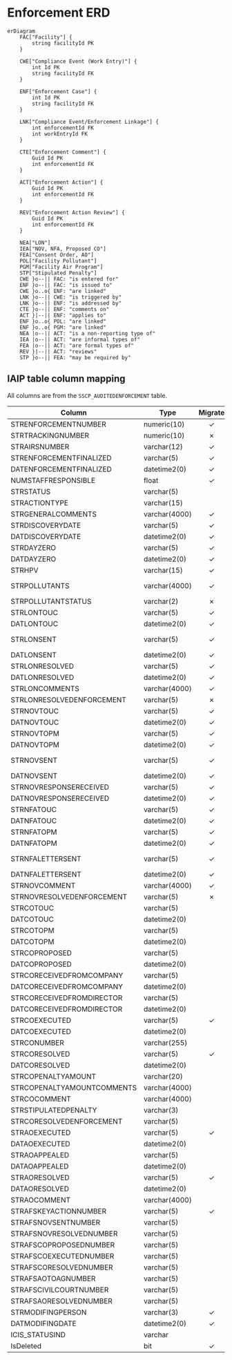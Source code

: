 # Enforcement ERD

```mermaid
erDiagram
    FAC["Facility"] {
        string facilityId PK
    }

    CWE["Compliance Event (Work Entry)"] {
        int Id PK
        string facilityId FK
    }

    ENF["Enforcement Case"] {
        int Id PK
        string facilityId FK
    }

    LNK["Compliance Event/Enforcement Linkage"] {
        int enforcementId FK
        int workEntryId FK
    }

    CTE["Enforcement Comment"] {
        Guid Id PK
        int enforcementId FK
    }

    ACT["Enforcement Action"] {
        Guid Id PK
        int enforcementId FK
    }

    REV["Enforcement Action Review"] {
        Guid Id PK
        int enforcementId FK
    }

    NEA["LON"]
    IEA["NOV, NFA, Proposed CO"]
    FEA["Consent Order, AO"]
    POL["Facility Pollutant"]
    PGM["Facility Air Program"]
    STP["Stipulated Penalty"]
    CWE }o--|| FAC: "is entered for"
    ENF }o--|| FAC: "is issued to"
    CWE }o..o{ ENF: "are linked"
    LNK }o--|| CWE: "is triggered by"
    LNK }o--|| ENF: "is addressed by"
    CTE }o--|| ENF: "comments on"
    ACT }|--|| ENF: "applies to"
    ENF }o..o{ POL: "are linked"
    ENF }o..o{ PGM: "are linked"
    NEA |o--|| ACT: "is a non-reporting type of"
    IEA |o--|| ACT: "are informal types of"
    FEA |o--|| ACT: "are formal types of"
    REV }|--|| ACT: "reviews"
    STP }o--|| FEA: "may be required by"

```

## IAIP table column mapping

All columns are from the `SSCP_AUDITEDENFORCEMENT` table.

| Column                     | Type          | Migrate | Case                    | Action           | Review            |
|----------------------------|---------------|:-------:|-------------------------|------------------|-------------------|
| STRENFORCEMENTNUMBER       | numeric(10)   |    ✓    | Id                      | EnforcementCase  |                   |
| STRTRACKINGNUMBER          | numeric(10)   |    ✗    |                         |                  |                   |
| STRAIRSNUMBER              | varchar(12)   |    ✓    | FacilityId              |                  |                   |
| STRENFORCEMENTFINALIZED    | varchar(5)    |    ✓    | IsClosed, Status        |                  |                   |
| DATENFORCEMENTFINALIZED    | datetime2(0)  |    ✓    | ClosedDate              |                  |                   |
| NUMSTAFFRESPONSIBLE        | float         |    ✓    | ResponsibleStaff        | ResponsibleStaff |                   |
| STRSTATUS                  | varchar(5)    |         |                         |                  |                   |
| STRACTIONTYPE              | varchar(15)   |         |                         |                  |                   |
| STRGENERALCOMMENTS         | varchar(4000) |    ✓    | Notes                   |                  |                   |
| STRDISCOVERYDATE           | varchar(5)    |    ✓    | DiscoveryDate           |                  |                   |
| DATDISCOVERYDATE           | datetime2(0)  |    ✓    | DiscoveryDate           |                  |                   |
| STRDAYZERO                 | varchar(5)    |    ✓    | DayZero                 |                  |                   |
| DATDAYZERO                 | datetime2(0)  |    ✓    | DayZero                 |                  |                   |
| STRHPV                     | varchar(15)   |    ✓    | ViolationTypeId         |                  |                   |
| STRPOLLUTANTS              | varchar(4000) |    ✓    | Pollutants, AirPrograms |                  |                   |
| STRPOLLUTANTSTATUS         | varchar(2)    |    ✗    |                         |                  |                   |
| STRLONTOUC                 | varchar(5)    |    ✓    |                         |                  | Status            |
| DATLONTOUC                 | datetime2(0)  |    ✓    |                         |                  | DateRequested     |
| STRLONSENT                 | varchar(5)    |    ✓    |                         | Approved, Issued | Completed, Status |
| DATLONSENT                 | datetime2(0)  |    ✓    |                         | IssueDate        | DateCompleted     |
| STRLONRESOLVED             | varchar(5)    |    ✓    | Status, IsClosed        |                  |                   |
| DATLONRESOLVED             | datetime2(0)  |    ✓    | ClosedDate              |                  |                   |
| STRLONCOMMENTS             | varchar(4000) |    ✓    |                         | Notes            |                   |
| STRLONRESOLVEDENFORCEMENT  | varchar(5)    |    ✗    |                         |                  |                   |
| STRNOVTOUC                 | varchar(5)    |    ✓    |                         |                  | Status            |
| DATNOVTOUC                 | datetime2(0)  |    ✓    |                         |                  | DateRequested     |
| STRNOVTOPM                 | varchar(5)    |    ✓    |                         |                  | Status            |
| DATNOVTOPM                 | datetime2(0)  |    ✓    |                         |                  | DateRequested     |
| STRNOVSENT                 | varchar(5)    |    ✓    |                         | Approved, Issued | Completed, Status |
| DATNOVSENT                 | datetime2(0)  |    ✓    |                         | IssueDate        | DateCompleted     |
| STRNOVRESPONSERECEIVED     | varchar(5)    |    ✓    |                         | ResponseReceived |                   |
| DATNOVRESPONSERECEIVED     | datetime2(0)  |    ✓    |                         | ResponseReceived |                   |
| STRNFATOUC                 | varchar(5)    |    ✓    |                         |                  | Status            |
| DATNFATOUC                 | datetime2(0)  |    ✓    |                         |                  | DateRequested     |
| STRNFATOPM                 | varchar(5)    |    ✓    |                         |                  | Status            |
| DATNFATOPM                 | datetime2(0)  |    ✓    |                         |                  | DateRequested     |
| STRNFALETTERSENT           | varchar(5)    |    ✓    | Status                  | Approved, Issued | Completed, Status |
| DATNFALETTERSENT           | datetime2(0)  |    ✓    |                         | IssueDate        | DateCompleted     |
| STRNOVCOMMENT              | varchar(4000) |    ✓    |                         | Notes            |                   |
| STRNOVRESOLVEDENFORCEMENT  | varchar(5)    |    ✗    |                         |                  |                   |
| STRCOTOUC                  | varchar(5)    |         |                         |                  |                   |
| DATCOTOUC                  | datetime2(0)  |         |                         |                  |                   |
| STRCOTOPM                  | varchar(5)    |         |                         |                  |                   |
| DATCOTOPM                  | datetime2(0)  |         |                         |                  |                   |
| STRCOPROPOSED              | varchar(5)    |         |                         |                  |                   |
| DATCOPROPOSED              | datetime2(0)  |         |                         |                  |                   |
| STRCORECEIVEDFROMCOMPANY   | varchar(5)    |         |                         |                  |                   |
| DATCORECEIVEDFROMCOMPANY   | datetime2(0)  |         |                         |                  |                   |
| STRCORECEIVEDFROMDIRECTOR  | varchar(5)    |         |                         |                  |                   |
| DATCORECEIVEDFROMDIRECTOR  | datetime2(0)  |         |                         |                  |                   |
| STRCOEXECUTED              | varchar(5)    |    ✓    | Status                  |                  |                   |
| DATCOEXECUTED              | datetime2(0)  |         |                         |                  |                   |
| STRCONUMBER                | varchar(255)  |         |                         |                  |                   |
| STRCORESOLVED              | varchar(5)    |    ✓    | Status                  |                  |                   |
| DATCORESOLVED              | datetime2(0)  |         |                         |                  |                   |
| STRCOPENALTYAMOUNT         | varchar(20)   |         |                         |                  |                   |
| STRCOPENALTYAMOUNTCOMMENTS | varchar(4000) |         |                         |                  |                   |
| STRCOCOMMENT               | varchar(4000) |         |                         |                  |                   |
| STRSTIPULATEDPENALTY       | varchar(3)    |         |                         |                  |                   |
| STRCORESOLVEDENFORCEMENT   | varchar(5)    |         |                         |                  |                   |
| STRAOEXECUTED              | varchar(5)    |    ✓    | Status                  |                  |                   |
| DATAOEXECUTED              | datetime2(0)  |         |                         |                  |                   |
| STRAOAPPEALED              | varchar(5)    |         |                         |                  |                   |
| DATAOAPPEALED              | datetime2(0)  |         |                         |                  |                   |
| STRAORESOLVED              | varchar(5)    |    ✓    | Status                  |                  |                   |
| DATAORESOLVED              | datetime2(0)  |         |                         |                  |                   |
| STRAOCOMMENT               | varchar(4000) |         |                         |                  |                   |
| STRAFSKEYACTIONNUMBER      | varchar(5)    |    ✓    | AfsKeyActionNumber      |                  |                   |
| STRAFSNOVSENTNUMBER        | varchar(5)    |         |                         |                  |                   |
| STRAFSNOVRESOLVEDNUMBER    | varchar(5)    |         |                         |                  |                   |
| STRAFSCOPROPOSEDNUMBER     | varchar(5)    |         |                         |                  |                   |
| STRAFSCOEXECUTEDNUMBER     | varchar(5)    |         |                         |                  |                   |
| STRAFSCORESOLVEDNUMBER     | varchar(5)    |         |                         |                  |                   |
| STRAFSAOTOAGNUMBER         | varchar(5)    |         |                         |                  |                   |
| STRAFSCIVILCOURTNUMBER     | varchar(5)    |         |                         |                  |                   |
| STRAFSAORESOLVEDNUMBER     | varchar(5)    |         |                         |                  |                   |
| STRMODIFINGPERSON          | varchar(3)    |    ✓    | UpdatedById             | UpdatedById      |                   |
| DATMODIFINGDATE            | datetime2(0)  |    ✓    | UpdatedAt               | UpdatedAt        |                   |
| ICIS_STATUSIND             | varchar       |         |                         |                  |                   |
| IsDeleted                  | bit           |    ✓    | IsDeleted               |                  |                   |
